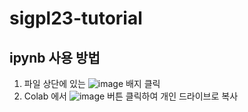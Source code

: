 # sigpl23-tutorial

## ipynb 사용 방법
1. 파일 상단에 있는 ![image](https://github.com/prosyslab/sigpl23-tutorial/assets/17640199/3036012f-2466-4db7-882b-25c1faa2995e) 배지 클릭
2. Colab 에서 ![image](https://github.com/prosyslab/sigpl23-tutorial/assets/17640199/4d5e8870-ae34-4d45-8d3b-6e6d36136f60) 버튼 클릭하여 개인 드라이브로 복사
